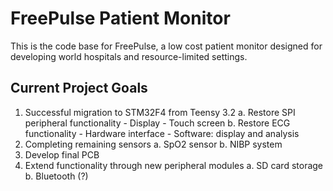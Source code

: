 # FreePulse Patient Monitor

This is the code base for FreePulse, a low cost patient monitor designed for developing world hospitals and 
resource-limited settings. 

Current Project Goals
---------------------

1. Successful migration to STM32F4 from Teensy 3.2
	a. Restore SPI peripheral functionality
		- Display
		- Touch screen
	b. Restore ECG functionality
		- Hardware interface
		- Software: display and analysis
2. Completing remaining sensors
	a. SpO2 sensor
	b. NIBP system
3. Develop final PCB
4. Extend functionality through new peripheral modules
	a. SD card storage
	b. Bluetooth (?)
